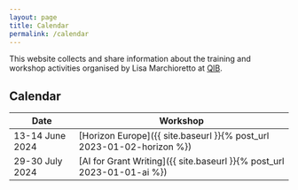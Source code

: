 ```yaml
---
layout: page
title: Calendar
permalink: /calendar
---
```




This website collects and share information about the training and workshop activities 
organised by Lisa Marchioretto at [QIB](https://www.quadram.ac.uk).

## Calendar

| Date            | Workshop                                      |
|-----------------|-----------------------------------------------|
| 13-14 June 2024 | [Horizon Europe]({{ site.baseurl }}{%  post_url 2023-01-02-horizon %})  |
| 29-30 July 2024 | [AI for Grant Writing]({{ site.baseurl }}{%  post_url 2023-01-01-ai %}) |
